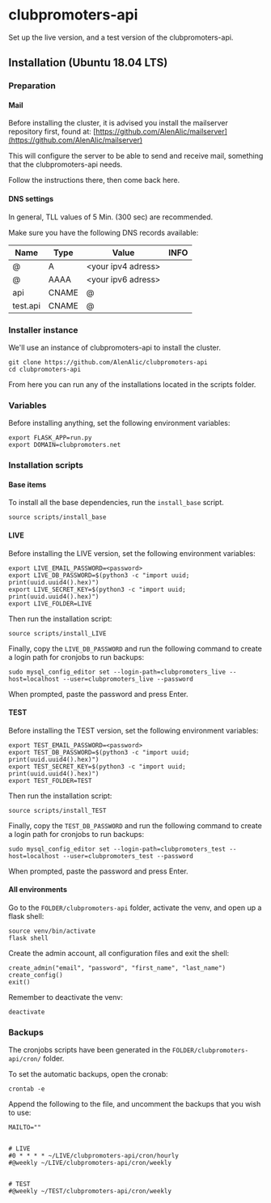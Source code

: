 # clubpromoters-api
Set up the live version, and a test version of the clubpromoters-api.



## Installation (Ubuntu 18.04 LTS)

### Preparation


#### Mail
Before installing the cluster, it is advised you install the mailserver repository first, found at: [https://github.com/AlenAlic/mailserver](https://github.com/AlenAlic/mailserver) 

This will configure the server to be able to send and receive mail, something that the clubpromoters-api needs. 

Follow the instructions there, then come back here.


#### DNS settings
In general, TLL values of 5 Min. (300 sec) are recommended.

Make sure you have the following DNS records available:

|Name|Type|Value|INFO|
|---|---|---|---|
|@|A|\<your ipv4 adress\>|
|@|AAAA|\<your ipv6 adress\>|
|api|CNAME|@|
|test.api|CNAME|@|



### Installer instance
We'll use an instance of clubpromoters-api to install the cluster.

    git clone https://github.com/AlenAlic/clubpromoters-api
    cd clubpromoters-api
    
From here you can run any of the installations located in the scripts folder.



### Variables
Before installing anything, set the following environment variables:

    export FLASK_APP=run.py
    export DOMAIN=clubpromoters.net



### Installation scripts

#### Base items
To install all the base dependencies, run the `install_base` script.

    source scripts/install_base


#### LIVE
Before installing the LIVE version, set the following environment variables:

    export LIVE_EMAIL_PASSWORD=<password>
    export LIVE_DB_PASSWORD=$(python3 -c "import uuid; print(uuid.uuid4().hex)")
    export LIVE_SECRET_KEY=$(python3 -c "import uuid; print(uuid.uuid4().hex)")
    export LIVE_FOLDER=LIVE
Then run the installation script:

    source scripts/install_LIVE
Finally, copy the `LIVE_DB_PASSWORD` and run the following command to create a login path for cronjobs to run backups:

    sudo mysql_config_editor set --login-path=clubpromoters_live --host=localhost --user=clubpromoters_live --password
When prompted, paste the password and press Enter.
 
#### TEST
Before installing the TEST version, set the following environment variables:

    export TEST_EMAIL_PASSWORD=<password>
    export TEST_DB_PASSWORD=$(python3 -c "import uuid; print(uuid.uuid4().hex)")
    export TEST_SECRET_KEY=$(python3 -c "import uuid; print(uuid.uuid4().hex)")
    export TEST_FOLDER=TEST
Then run the installation script:

    source scripts/install_TEST
Finally, copy the `TEST_DB_PASSWORD` and run the following command to create a login path for cronjobs to run backups:

    sudo mysql_config_editor set --login-path=clubpromoters_test --host=localhost --user=clubpromoters_test --password
When prompted, paste the password and press Enter.



#### All environments
Go to the `FOLDER/clubpromoters-api` folder, activate the venv, and open up a flask shell:

    source venv/bin/activate
    flask shell
    
Create the admin account, all configuration files and exit the shell:

    create_admin("email", "password", "first_name", "last_name")
    create_config()
    exit()

Remember to deactivate the venv:

    deactivate

### Backups
The cronjobs scripts have been generated in the `FOLDER/clubpromoters-api/cron/` folder.

To set the automatic backups, open the cronab:

    crontab -e

Append the following to the file, and uncomment the backups that you wish to use:

    MAILTO=""
    
    
    # LIVE
    #0 * * * * ~/LIVE/clubpromoters-api/cron/hourly
    #@weekly ~/LIVE/clubpromoters-api/cron/weekly
    
    
    # TEST
    #@weekly ~/TEST/clubpromoters-api/cron/weekly
